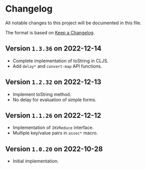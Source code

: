 # Changelog

All notable changes to this project will be documented in this file.

The format is based on [Keep a Changelog](https://keepachangelog.com/en/1.0.0/).

## Version `1.3.36` on 2022-12-14

- Complete implementation of toString in CLJS.
- Add `delay*` and `convert-map` API functions.

## Version `1.2.32` on 2022-12-13

- Implement toString method.
- No delay for evaluation of simple forms.

## Version `1.1.26` on 2022-12-12

- Implementation of `IKVReduce` interface.
- Multiple key/value pairs in `assoc*` macro.

## Version `1.0.20` on 2022-10-28

- Initial implementation.
